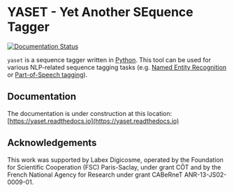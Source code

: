 # YASET - Yet Another SEquence Tagger 

[![Documentation Status](https://readthedocs.org/projects/yaset/badge/?version=latest)](https://yaset.readthedocs.io/en/latest/)

`yaset` is a sequence tagger written in [Python](https://www.python.org/).
 This tool can be used for various NLP-related sequence tagging tasks (e.g. 
 [Named Entity Recognition](https://en.wikipedia.org/wiki/Named-entity_recognition) or 
 [Part-of-Speech tagging](https://en.wikipedia.org/wiki/Part-of-speech_tagging)).
 
## Documentation

The documentation is under construction at this location: [https://yaset.readthedocs.io](https://yaset.readthedocs.io)

## Acknowledgements

This work was supported by Labex Digicosme, operated by the Foundation for Scientific Cooperation (FSC) Paris-Saclay, 
under grant CÔT and by the French National Agency for Research under grant CABeRneT ANR-13-JS02-0009-01.

 
